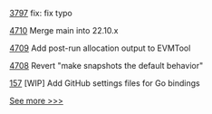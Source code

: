 
[3797](https://github.com/hyperledger/fabric/pull/3797) fix: fix typo

[4710](https://github.com/hyperledger/besu/pull/4710) Merge main into 22.10.x

[4709](https://github.com/hyperledger/besu/pull/4709) Add post-run allocation output to EVMTool

[4708](https://github.com/hyperledger/besu/pull/4708) Revert "make snapshots the default behavior"

[157](https://github.com/hyperledger/fabric-protos/pull/157) [WIP] Add GitHub settings files for Go bindings


[See more >>>](https://start-here.hyperledger.org/pull-requests)
